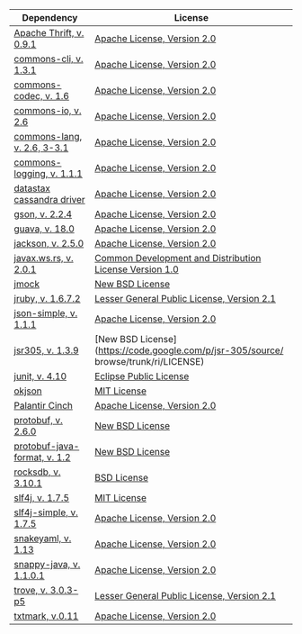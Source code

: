| Dependency | License |
|------------|---------|
| [Apache Thrift, v. 0.9.1](https://thrift.apache.org/) | [Apache License, Version 2.0](http://www.apache.org/licenses/) |
| [commons-cli, v. 1.3.1](https://commons.apache.org/) | [Apache License, Version 2.0](http://www.apache.org/licenses/) |
| [commons-codec, v. 1.6](https://commons.apache.org/) | [Apache License, Version 2.0](http://www.apache.org/licenses/) |
| [commons-io, v. 2.6](http://commons.apache.org/) | [Apache License, Version 2.0](http://www.apache.org/licenses/) |
| [commons-lang, v. 2.6, 3-3.1](http://commons.apache.org/) | [Apache License, Version 2.0](http://www.apache.org/licenses/) |
| [commons-logging, v. 1.1.1](https://commons.apache.org/) | [Apache License, Version 2.0](http://www.apache.org/licenses/) |
| [datastax cassandra driver](https://github.com/datastax/java-driver) | [Apache License, Version 2.0](http://www.apache.org/licenses/LICENSE-2.0) |
| [gson, v. 2.2.4](https://github.com/google/gson) | [Apache License, Version 2.0](http://www.apache.org/licenses/LICENSE-2.0) |
| [guava, v. 18.0](https://github.com/google/guava) | [Apache License, Version 2.0](http://www.apache.org/licenses/) |
| [jackson, v. 2.5.0](https://github.com/FasterXML/jackson) | [Apache License, Version 2.0](http://www.apache.org/licenses/) |
| [javax.ws.rs, v. 2.0.1](https://jax-rs-spec.java.net/) | [Common Development and Distribution License Version 1.0](http://opensource.org/licenses/cddl1.php) |
| [jmock](http://www.jmock.org/) | [New BSD License](http://opensource.org/licenses/BSD-3-Clause) |
| [jruby, v. 1.6.7.2](http://jruby.org/) | [Lesser General Public License, Version 2.1](https://www.gnu.org/licenses/old-licenses/lgpl-2.1.html) |
| [json-simple, v. 1.1.1](https://github.com/fangyidong/json-simple) | [Apache License, Version 2.0](http://www.apache.org/licenses/) |
| [jsr305, v. 1.3.9](https://code.google.com/p/jsr-305/) | [New BSD License](https://code.google.com/p/jsr-305/source/ browse/trunk/ri/LICENSE) |
| [junit, v. 4.10](https://github.com/junit-team/junit) | [Eclipse Public License](https://github.com/junit-team/junit/blob/master/LICENSE-junit.txt) |
| [okjson](https://github.com/kr/okjson) | [MIT License](https://github.com/kr/okjson/blob/master/okjson.rb) |
| [Palantir Cinch](https://github.com/palantir/Cinch) | [Apache License, Version 2.0](http://www.apache.org/licenses/LICENSE-2.0) |
| [protobuf, v. 2.6.0](https://github.com/google/protobuf) | [New BSD License](http://opensource.org/licenses/BSD-3-Clause) |
| [protobuf-java-format, v. 1.2](https://code.google.com/p/protobuf-java-format/) | [New BSD License](http://opensource.org/licenses/BSD-3-Clause) |
| [rocksdb, v. 3.10.1](http://rocksdb.org/) | [BSD License](https://github.com/facebook/rocksdb/blob/master/LICENSE) |
| [slf4j, v. 1.7.5](http://www.slf4j.org/) | [MIT License](http://opensource.org/licenses/mit-license.html) |
| [slf4j-simple, v. 1.7.5](http://www.slf4j.org/) | [Apache License, Version 2.0](http://www.apache.org/licenses/LICENSE-2.0) |
| [snakeyaml, v. 1.13](https://bitbucket.org/asomov/snakeyaml) | [Apache License, Version 2.0](http://www.apache.org/licenses/LICENSE-2.0) |
| [snappy-java, v. 1.1.0.1](https://github.com/xerial/snappy-java) | [Apache License, Version 2.0](https://github.com/xerial/snappy-java/blob/develop/LICENSE) |
| [trove, v. 3.0.3-p5](https://github.com/palantirtech/trove-3.0.3) | [Lesser General Public License, Version 2.1](https://www.gnu.org/licenses/old-licenses/lgpl-2.1.html) |
| [txtmark, v.0.11](https://github.com/rjeschke/txtmark) | [Apache License, Version 2.0](http://www.apache.org/licenses/) |
